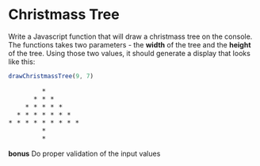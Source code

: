# Christmass Tree

Write a Javascript function that will draw a christmass tree on the console. The functions takes two parameters - the **width** of the tree and the **height** of the tree. Using those two values, it should generate a display that looks like this:

```javascript
drawChristmassTree(9, 7)
```

<pre>
        *  
      * * *  
    * * * * * 
  * * * * * * * 
* * * * * * * * *
        *
		*
</pre>

**bonus** Do proper validation of the input values